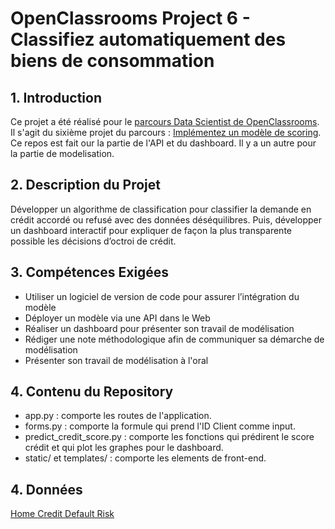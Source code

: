 # OpenClassrooms Project 6 - Classifiez automatiquement des biens de consommation

## 1. Introduction
Ce projet a été réalisé pour le [parcours Data Scientist de OpenClassrooms](https://openclassrooms.com/fr/paths/164-data-scientist). <br>
Il s'agit du sixième projet du parcours : [Implémentez un modèle de scoring](https://openclassrooms.com/fr/paths/164/projects/632/assignment).
Ce repos est fait our la partie de l'API et du dashboard. Il y a un autre pour la partie de modelisation.

## 2. Description du Projet
Développer un algorithme de classification pour classifier la demande en crédit accordé ou refusé avec des données déséquilibres. Puis, développer un dashboard interactif pour expliquer de façon la plus transparente possible les décisions d’octroi de crédit.

## 3. Compétences Exigées
- Utiliser un logiciel de version de code pour assurer l’intégration du modèle
- Déployer un modèle via une API dans le Web
- Réaliser un dashboard pour présenter son travail de modélisation
- Rédiger une note méthodologique afin de communiquer sa démarche de modélisation
- Présenter son travail de modélisation à l'oral

## 4. Contenu du Repository
- app.py : comporte les routes de l'application.
- forms.py : comporte la formule qui prend l'ID Client comme input.
- predict_credit_score.py : comporte les fonctions qui prédirent le score crédit et qui plot les graphes pour le dashboard.
- static/ et templates/ : comporte les elements de front-end.

## 4. Données
[Home Credit Default Risk](https://www.kaggle.com/c/home-credit-default-risk/data)